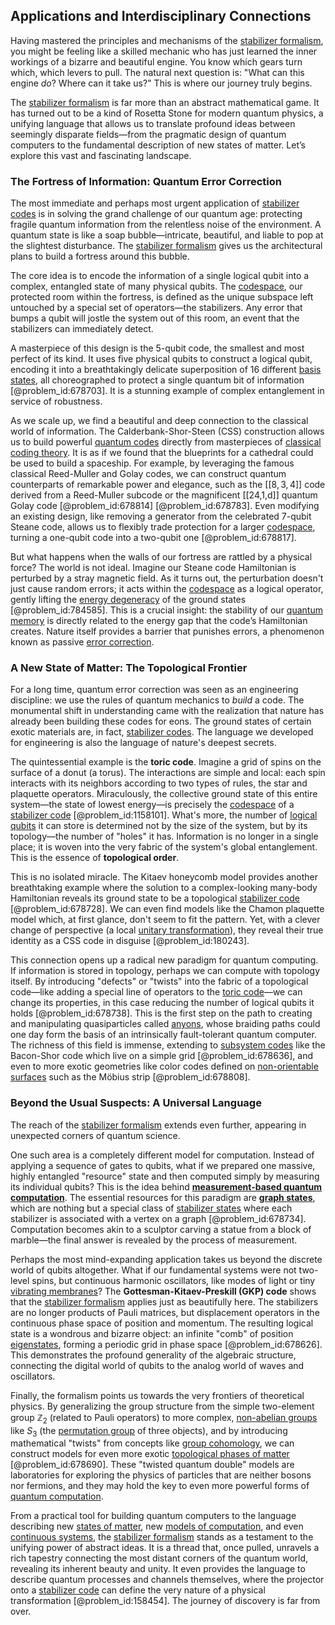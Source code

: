 ## Applications and Interdisciplinary Connections

Having mastered the principles and mechanisms of the [stabilizer formalism](@article_id:146426), you might be feeling like a skilled mechanic who has just learned the inner workings of a bizarre and beautiful engine. You know which gears turn which, which levers to pull. The natural next question is: "What can this engine *do*? Where can it take us?" This is where our journey truly begins.

The [stabilizer formalism](@article_id:146426) is far more than an abstract mathematical game. It has turned out to be a kind of Rosetta Stone for modern quantum physics, a unifying language that allows us to translate profound ideas between seemingly disparate fields—from the pragmatic design of quantum computers to the fundamental description of new states of matter. Let’s explore this vast and fascinating landscape.

### The Fortress of Information: Quantum Error Correction

The most immediate and perhaps most urgent application of [stabilizer codes](@article_id:142656) is in solving the grand challenge of our quantum age: protecting fragile quantum information from the relentless noise of the environment. A quantum state is like a soap bubble—intricate, beautiful, and liable to pop at the slightest disturbance. The [stabilizer formalism](@article_id:146426) gives us the architectural plans to build a fortress around this bubble.

The core idea is to encode the information of a single logical qubit into a complex, entangled state of many physical qubits. The [codespace](@article_id:181779), our protected room within the fortress, is defined as the unique subspace left untouched by a special set of operators—the stabilizers. Any error that bumps a qubit will jostle the system out of this room, an event that the stabilizers can immediately detect.

A masterpiece of this design is the 5-qubit code, the smallest and most perfect of its kind. It uses five physical qubits to construct a logical qubit, encoding it into a breathtakingly delicate superposition of 16 different [basis states](@article_id:151969), all choreographed to protect a single quantum bit of information [@problem_id:678703]. It is a stunning example of complex entanglement in service of robustness.

As we scale up, we find a beautiful and deep connection to the classical world of information. The Calderbank-Shor-Steen (CSS) construction allows us to build powerful [quantum codes](@article_id:140679) directly from masterpieces of [classical coding theory](@article_id:138981). It is as if we found that the blueprints for a cathedral could be used to build a spaceship. For example, by leveraging the famous classical Reed-Muller and Golay codes, we can construct quantum counterparts of remarkable power and elegance, such as the $[[8,3,4]]$ code derived from a Reed-Muller subcode or the magnificent [[24,1,d]] quantum Golay code [@problem_id:678814] [@problem_id:678783]. Even modifying an existing design, like removing a generator from the celebrated 7-qubit Steane code, allows us to flexibly trade protection for a larger [codespace](@article_id:181779), turning a one-qubit code into a two-qubit one [@problem_id:678817].

But what happens when the walls of our fortress are rattled by a physical force? The world is not ideal. Imagine our Steane code Hamiltonian is perturbed by a stray magnetic field. As it turns out, the perturbation doesn't just cause random errors; it acts within the [codespace](@article_id:181779) as a logical operator, gently lifting the [energy degeneracy](@article_id:202597) of the ground states [@problem_id:784585]. This is a crucial insight: the stability of our [quantum memory](@article_id:144148) is directly related to the energy gap that the code’s Hamiltonian creates. Nature itself provides a barrier that punishes errors, a phenomenon known as passive [error correction](@article_id:273268).

### A New State of Matter: The Topological Frontier

For a long time, quantum error correction was seen as an engineering discipline: we use the rules of quantum mechanics to *build* a code. The monumental shift in understanding came with the realization that nature has already been building these codes for eons. The ground states of certain exotic materials are, in fact, [stabilizer codes](@article_id:142656). The language we developed for engineering is also the language of nature's deepest secrets.

The quintessential example is the **toric code**. Imagine a grid of spins on the surface of a donut (a torus). The interactions are simple and local: each spin interacts with its neighbors according to two types of rules, the star and plaquette operators. Miraculously, the collective ground state of this entire system—the state of lowest energy—is precisely the [codespace](@article_id:181779) of a [stabilizer code](@article_id:182636) [@problem_id:1158101]. What's more, the number of [logical qubits](@article_id:142168) it can store is determined not by the size of the system, but by its topology—the number of "holes" it has. Information is no longer in a single place; it is woven into the very fabric of the system's global entanglement. This is the essence of **topological order**.

This is no isolated miracle. The Kitaev honeycomb model provides another breathtaking example where the solution to a complex-looking many-body Hamiltonian reveals its ground state to be a topological [stabilizer code](@article_id:182636) [@problem_id:678728]. We can even find models like the Chamon plaquette model which, at first glance, don't seem to fit the pattern. Yet, with a clever change of perspective (a local [unitary transformation](@article_id:152105)), they reveal their true identity as a CSS code in disguise [@problem_id:180243].

This connection opens up a radical new paradigm for quantum computing. If information is stored in topology, perhaps we can compute with topology itself. By introducing "defects" or "twists" into the fabric of a topological code—like adding a special line of operators to the [toric code](@article_id:146941)—we can change its properties, in this case reducing the number of logical qubits it holds [@problem_id:678738]. This is the first step on the path to creating and manipulating quasiparticles called [anyons](@article_id:143259), whose braiding paths could one day form the basis of an intrinsically fault-tolerant quantum computer. The richness of this field is immense, extending to [subsystem codes](@article_id:142393) like the Bacon-Shor code which live on a simple grid [@problem_id:678636], and even to more exotic geometries like color codes defined on [non-orientable surfaces](@article_id:275737) such as the Möbius strip [@problem_id:678808].

### Beyond the Usual Suspects: A Universal Language

The reach of the [stabilizer formalism](@article_id:146426) extends even further, appearing in unexpected corners of quantum science.

One such area is a completely different model for computation. Instead of applying a sequence of gates to qubits, what if we prepared one massive, highly entangled "resource" state and then computed simply by measuring its individual qubits? This is the idea behind **[measurement-based quantum computation](@article_id:144556)**. The essential resources for this paradigm are **[graph states](@article_id:142354)**, which are nothing but a special class of [stabilizer states](@article_id:141146) where each stabilizer is associated with a vertex on a graph [@problem_id:678734]. Computation becomes akin to a sculptor carving a statue from a block of marble—the final answer is revealed by the process of measurement.

Perhaps the most mind-expanding application takes us beyond the discrete world of qubits altogether. What if our fundamental systems were not two-level spins, but continuous harmonic oscillators, like modes of light or tiny [vibrating membranes](@article_id:633653)? The **Gottesman-Kitaev-Preskill (GKP) code** shows that the [stabilizer formalism](@article_id:146426) applies just as beautifully here. The stabilizers are no longer products of Pauli matrices, but displacement operators in the continuous phase space of position and momentum. The resulting logical state is a wondrous and bizarre object: an infinite "comb" of position [eigenstates](@article_id:149410), forming a periodic grid in phase space [@problem_id:678626]. This demonstrates the profound generality of the algebraic structure, connecting the digital world of qubits to the analog world of waves and oscillators.

Finally, the formalism points us towards the very frontiers of theoretical physics. By generalizing the group structure from the simple two-element group $\mathbb{Z}_2$ (related to Pauli operators) to more complex, [non-abelian groups](@article_id:144717) like $S_3$ (the [permutation group](@article_id:145654) of three objects), and by introducing mathematical "twists" from concepts like [group cohomology](@article_id:144351), we can construct models for even more exotic [topological phases of matter](@article_id:143620) [@problem_id:678690]. These "twisted quantum double" models are laboratories for exploring the physics of particles that are neither bosons nor fermions, and they may hold the key to even more powerful forms of [quantum computation](@article_id:142218).

From a practical tool for building quantum computers to the language describing new [states of matter](@article_id:138942), new [models of computation](@article_id:152145), and even [continuous systems](@article_id:177903), the [stabilizer formalism](@article_id:146426) stands as a testament to the unifying power of abstract ideas. It is a thread that, once pulled, unravels a rich tapestry connecting the most distant corners of the quantum world, revealing its inherent beauty and unity. It even provides the language to describe quantum processes and channels themselves, where the projector onto a [stabilizer code](@article_id:182636) can define the very nature of a physical transformation [@problem_id:158454]. The journey of discovery is far from over.